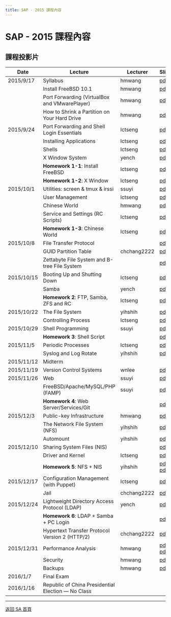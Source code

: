 ```yaml
---
title: SAP - 2015 課程內容
---
```


# SAP - 2015 課程內容

## 課程投影片

| Date       | Lecture                                            | Lecturer    | Slides                                                                      |
| ---------- | -------------------------------------------------- | ----------- | --------------------------------------------------------------------------- |
| 2015/9/17  | Syllabus                                           | hmwang      | [pdf](/assets/sa/2015/104SA%20syllabus.pdf)                                          |
|            | Install FreeBSD 10.1                               | hmwang      | [pdf](/assets/sa/2015/Install_FreeBSD10.1.pdf)                                       |
|            | Port Forwarding (VirtualBox and VMwarePlayer)      | hmwang      | [pdf](/assets/sa/2015/Port_Forwarding_VirtualBox_VMwarePlayer.pdf)                   |
|            | How to Shrink a Partition on Your Hard Drive       | hmwang      | [pdf](/assets/sa/2015/How_to_Shrink_a_Partition_on_Your_Hard_Drive.pdf)              |
| 2015/9/24  | Port Forwarding and Shell Login Essentials         | lctseng     | [pdf](/assets/sa/2015/Port%20Forwarding%20and%20Shell%20Login%20Essentials.pdf)      |
|            | Installing Applications                            | lctseng     | [pdf](/assets/sa/2015/Installing_Applications.pdf)                                   |
|            | Shells                                             | lctseng     | [pdf](/assets/sa/2015/Shells.pdf)                                                    |
|            | X Window System                                    | yench       | [pdf](/assets/sa/2015/X_Window_System.pdf)                                           |
|            | **Homework 1-1**: Install FreeBSD                  | lctseng     | [pdf](/assets/sa/2015/Hw1-1_spec.pdf)                                                |
|            | **Homework 1-2**: X Window                         | lctseng     | [pdf](/assets/sa/2015/Hw1-2_spec.pdf)                                                |
| 2015/10/1  | Utilities: screen & tmux & irssi                   | ssuyi       | [pdf](/assets/sa/2015/IRC_tmux_screen.pdf)                                           |
|            | User Management                                    | lctseng     | [pdf](/assets/sa/2015/User_Management.pdf)                                           |
|            | Chinese World                                      | hmwang      | [pdf](/assets/sa/2015/Chinese_World_2015.pdf)                                        |
|            | Service and Settings (RC Scripts)                  | lctseng     | [pdf](<slides/Service_and_Settings(RC_Scripts).pdf>)                        |
|            | **Homework 1-3**: Chinese World                    | lctseng     | [pdf](/assets/sa/2015/Hw1-3_spec.pdf)                                                |
| 2015/10/8  | File Transfer Protocol                             |             | [pdf](/assets/sa/2015/FTP.pdf)                                                       |
|            | GUID Partition Table                               | chchang2222 | [pdf](/assets/sa/2015/GPT.pdf)                                                       |
|            | Zettabyte File System and B-tree File System       |             | [pdf](/assets/sa/2015/ZFS.pdf)                                                       |
| 2015/10/15 | Booting Up and Shutting Down                       | lctseng     | [pdf](/assets/sa/2015/Boot_ShutDown.pdf)                                             |
|            | Samba                                              | yench       | [pdf](/assets/sa/2015/Samba.pdf)                                                     |
|            | **Homework 2**: FTP, Samba, ZFS and RC             | lctseng     | [pdf](/assets/sa/2015/Hw2_spec.pdf)                                                  |
| 2015/10/22 | The File System                                    | yihshih     | [pdf](/assets/sa/2015/FileSystem.pdf)                                                |
|            | Controlling Process                                | lctseng     | [pdf](/assets/sa/2015/Controlling_Process.pdf)                                       |
| 2015/10/29 | Shell Programming                                  | ssuyi       | [pdf](/assets/sa/2015/ShellProgramming.pdf)                                          |
|            | **Homework 3**: Shell Script                       |             | [pdf](/assets/sa/2015/Hwk3.pdf)                                                      |
| 2015/11/5  | Periodic Processes                                 | lctseng     | [pdf](/assets/sa/2015/Periodic_Processes.pdf)                                        |
|            | Syslog and Log Rotate                              | yihshih     | [pdf](/assets/sa/2015/Syslog_and_LogRotate.pdf)                                      |
| 2015/11/12 | Midterm                                            |             |                                                                             |
| 2015/11/19 | Version Control Systems                            | wnlee       | [pdf](/assets/sa/2015/VCS.pdf)                                                       |
| 2015/11/26 | Web                                                | ssuyi       | [pdf](/assets/sa/2015/Web.pdf)                                                       |
|            | FreeBSD/Apache/MySQL/PHP (FAMP)                    | ssuyi       | [pdf](/assets/sa/2015/FAMP.pdf)                                                      |
|            | **Homework 4**: Web Server/Services/Git            |             | [pdf](/assets/sa/2015/hwk4.pdf)                                                      |
| 2015/12/3  | Public-key Infrastructure                          | hmwang      | [pdf](/assets/sa/2015/PKI.pdf)                                                       |
|            | The Network File System (NFS)                      | yihshih     | [pdf](/assets/sa/2015/NFS.pdf)                                                       |
|            | Automount                                          | yihshih     | [pdf](/assets/sa/2015/Automount.pdf)                                                 |
| 2015/12/10 | Sharing System Files (NIS)                         |             | [pdf](/assets/sa/2015/NIS.pdf)                                                       |
|            | Driver and Kernel                                  | lctseng     | [pdf](/assets/sa/2015/Driver_and_Kernel.pdf)                                         |
|            | **Homework 5**: NFS + NIS                          | yihshih     | [pdf](/assets/sa/2015/SA_HW5.pdf) <br> [pdf](/assets/sa/2015/hw5_details.pdf)                 |
| 2015/12/17 | Configuration Management (with Puppet)             | lctseng     | [pdf](/assets/sa/2015/Configuration%20Management.pdf)                                |
|            | Jail                                               | chchang2222 | [pdf](/assets/sa/2015/Jail.pdf)                                                      |
| 2015/12/24 | Lightweight Directory Access Protocol (LDAP)       | yench       | [pdf](/assets/sa/2015/LDAP.pdf)                                                      |
|            | **Homework 6**: LDAP + Samba + PC Login            |             | [pdf](/assets/sa/2015/HW6.pdf)                                                       |
|            | Hypertext Transfer Protocol Version 2 (HTTP/2)     | chchang2222 | [pdf](/assets/sa/2015/http2.pdf)                                                     |
| 2015/12/31 | Performance Analysis                               | hmwang      | [pdf](/assets/sa/2015/Performance.pdf) <br> [pdf](/assets/sa/2015/Help_my_system_is_slow.pdf) |
|            | Security                                           | hmwang      | [pdf](/assets/sa/2015/Security.pdf)                                                  |
|            | Backups                                            | hmwang      | [pdf](/assets/sa/2015/Backups.pdf)                                                   |
| 2016/1/7   | Final Exam                                         |             |                                                                             |
| 2016/1/16  | Republic of China Presidential Election — No Class |             |                                                                             |

---

[返回 SA 首頁](/sa/)

